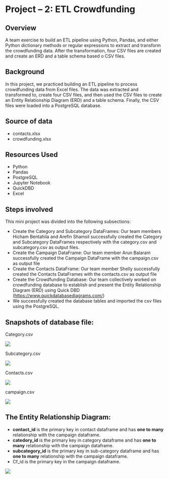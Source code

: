 # Project – 2: ETL Crowdfunding

## Overview

A team exercise to build an ETL pipeline using Python, Pandas, and either Python dictionary methods or regular expressions to extract and transform the crowdfunding data. After the transformation, four CSV files are created and create an ERD and a table schema based o CSV files. 

## Background

In this project, we practiced building an ETL pipeline to process crowdfunding data from Excel files. The data was extracted and transformed to, create four CSV files, and then used the CSV files to create an Entity Relationship Diagram (ERD) and a table schema. Finally, the CSV files were loaded into a PostgreSQL database.

## Source of data

 - contacts.xlsx
 - crowdfunding.xlsx

## Resources Used

 - Python
 - Pandas
 - PostgreSQL
 - Jupyter Notebook
 - QuickDBD
 - Excel

## Steps involved

This  mini project was divided into the following subsections:

 - Create the Category and Subcategory DataFrames: Our team members Hicham Bentahila and Arefin Shamsil successfully created the Category and Subcategory DataFrames respectively with the category.csv and subcategory.csv as output files.
 - Create the Campaign DataFrame: Our team member Arun Balaram successfully created the Campaign DataFrame with the campaign.csv as output file
 - Create the Contacts DataFrame: Our team member Shelly successfully created the Contacts DataFrames with the contacts.csv as output file
 - Create the Crowdfunding Database: Our team collectively worked on crowdfunding database to establish and present the Entity Relationship Diagram (ERD) using Quick DBD (https://www.quickdatabasediagrams.com/)
- We successfully created the database tables and imported the csv files using the PostgreSQL.

## Snapshots of database file:

Category.csv

![](Crowfunding/Output/category_db.PNG)
 
Subcategory.csv

![](Crowfunding/Output/subcategory_db.PNG)
 
Contacts.csv

![](Crowfunding/Output/contacts_db.PNG)
 
campaign.csv

![](Crowfunding/Output/campaign_db.PNG)

 
## The Entity Relationship Diagram:

- **contact\_id** is the primary key in contact dataframe and has **one to many** relationship with the campaign dataframe.
- **catedory\_id** is the primary key in category dataframe and has **one to many** relationship with the campaign dataframe.
- **subcategory\_id** is the primary key in sub-category dataframe and has **one to many** relationship with the campaign dataframe.
- Cf\_id is the primary key in the campaign dataframe.

![](Crowfunding/Output/Crowdfunding_ERD.png)



